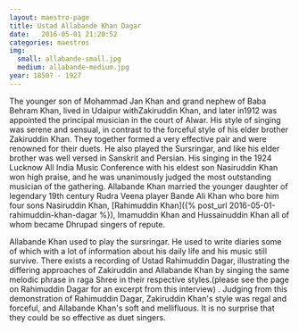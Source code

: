 ```yaml
---
layout: maestro-page
title: Ustad Allabande Khan Dagar
date:   2016-05-01 21:20:52
categories: maestros
img:
  small: allabande-small.jpg
  medium: allabande-medium.jpg
year: 1850? - 1927
---
```


The younger son of Mohammad Jan Khan and grand nephew of Baba Behram Khan, lived in Udaipur withZakiruddin Khan, and later in1912 was appointed the principal musician in the court of Alwar. His style of singing was serene and sensual, in contrast to the forceful style of his elder brother Zakiruddin Khan. They together formed a very effective pair and were renowned for their duets. He also played the Sursringar, and like his elder brother was well versed in Sanskrit and Persian. His singing in the 1924 Lucknow All India Music Conference with his eldest son Nasiruddin Khan won high praise, and he was unanimously judged the most outstanding musician of the gathering. Allabande Khan married the younger daughter of legendary 19th century Rudra Veena player Bande Ali Khan who bore him four sons Nasiruddin Khan, [Rahimuddin Khan]({% post_url 2016-05-01-rahimuddin-khan-dagar %}), Imamuddin Khan and Hussainuddin Khan all of whom became Dhrupad singers of repute.

Allabande Khan used to play the sursringar. He used to write diaries some of which with a lot of information about his daily life and his music still survive. There exists a recording of Ustad Rahimuddin Dagar, illustrating the differing approaches of Zakiruddin and Allabande Khan by singing the same melodic phrase in raga Shree in their respective styles.(please see the page on Rahimuddin Dagar for an excerpt from this interview) . Judging from this demonstration of Rahimuddin Dagar, Zakiruddin Khan's style was regal and forceful, and Allabande Khan's soft and mellifluous. It is no surprise that they could be so effective as duet singers.
